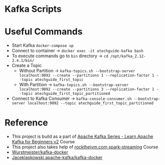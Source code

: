 # Kafka Scripts

# Useful Commands
- Start Kafka `docker-compose up`
- Connect to container -> `docker exec -it atechguide-kafka bash`
- To execute commands go to `bin` directory -> `cd /opt/kafka_2.12-2.4.1/bin/`
- Create a Topic 
  - Without Partition -> `kafka-topics.sh --bootstrap-server localhost:9092 --create --partitions 1 --replication-factor 1 --topic atechguide_first_topic`
  - With Partition -> `kafka-topics.sh --bootstrap-server localhost:9092 --create --partitions 3 --replication-factor 1 --topic atechguide_first_topic_partitioned`
- Connect to Kafka Consumer -> `kafka-console-consumer.sh --bootstrap-server localhost:9092 --topic atechguide_first_topic_partitioned`


# Reference 
- This project is build as a part of [Apache Kafka Series - Learn Apache Kafka for Beginners v2](https://www.udemy.com/course/apache-kafka/) Course
- This project also takes help of [rockthejvm.com  spark-streaming](https://rockthejvm.com/p/spark-streaming) Course
- [Wurstmeister/kafka-docker](https://github.com/wurstmeister/kafka-docker)
- [Jaceklaskowski apache-kafka/kafka-docker](https://jaceklaskowski.gitbooks.io/apache-kafka/kafka-docker.html)